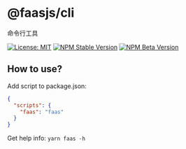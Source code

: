 # @faasjs/cli

命令行工具

[![License: MIT](https://img.shields.io/npm/l/@faasjs/cli.svg)](https://github.com/faasjs/faasjs/blob/master/packages/faasjs/cli/LICENSE)
[![NPM Stable Version](https://img.shields.io/npm/v/@faasjs/cli/stable.svg)](https://www.npmjs.com/package/@faasjs/cli)
[![NPM Beta Version](https://img.shields.io/npm/v/@faasjs/cli/beta.svg)](https://www.npmjs.com/package/@faasjs/cli)

## How to use?

Add script to package.json:

```json
{
  "scripts": {
    "faas": "faas"
  }
}
```

Get help info: `yarn faas -h`
